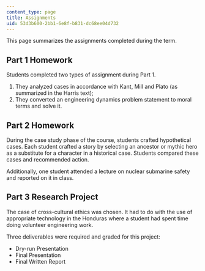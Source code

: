```yaml
---
content_type: page
title: Assignments
uid: 53d3b600-2bb1-6e8f-b831-dc68ee04d732
---
```


This page summarizes the assignments completed during the term.

Part 1 Homework
---------------

Students completed two types of assignment during Part 1.

1.  They analyzed cases in accordance with Kant, Mill and Plato (as summarized in the Harris text);
2.  They converted an engineering dynamics problem statement to moral terms and solve it.

Part 2 Homework
---------------

During the case study phase of the course, students crafted hypothetical cases. Each student crafted a story by selecting an ancestor or mythic hero as a substitute for a character in a historical case. Students compared these cases and recommended action.

Additionally, one student attended a lecture on nuclear submarine safety and reported on it in class.

Part 3 Research Project
-----------------------

The case of cross-cultural ethics was chosen. It had to do with the use of appropriate technology in the Honduras where a student had spent time doing volunteer engineering work.

Three deliverables were required and graded for this project:

*   Dry-run Presentation
*   Final Presentation
*   Final Written Report